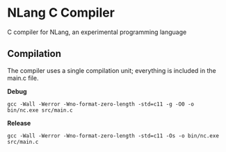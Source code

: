 # NLang C Compiler
C compiler for NLang, an experimental programming language

## Compilation
The compiler uses a single compilation unit; everything is included in the main.c file.

**Debug**
    
    gcc -Wall -Werror -Wno-format-zero-length -std=c11 -g -O0 -o bin/nc.exe src/main.c

**Release**

    gcc -Wall -Werror -Wno-format-zero-length -std=c11 -Os -o bin/nc.exe src/main.c
